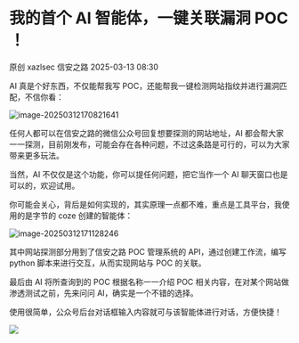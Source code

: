 #  我的首个 AI 智能体，一键关联漏洞 POC ！   
原创 xazlsec  信安之路   2025-03-13 08:30  
  
AI 真是个好东西，不仅能帮我写 POC，还能帮我一键检测网站指纹并进行漏洞匹配，不信你看：  
  
![image-20250312170821641](https://mmbiz.qpic.cn/mmbiz_png/sGfPWsuKAfdH9Ypsv4tkwV7J9wrWnia0Nnd0qgibt7PaghlZOj4Xg5IHjWkmQO3TL9N2mhkSz6SOUACzP4zL2CiaQ/640?wx_fmt=png&from=appmsg "")  
  
任何人都可以在信安之路的微信公众号回复想要探测的网站地址，AI 都会帮大家一一探测，目前刚发布，可能会存在各种问题，不过这条路是可行的，可以为大家带来更多玩法。  
  
当然，AI 不仅仅是这个功能，你可以提任何问题，把它当作一个 AI 聊天窗口也是可以的，欢迎试用。  
  
你可能会关心，背后是如何实现的，其实原理一点都不难，重点是工具平台，我使用的是字节的 coze 创建的智能体：  
  
![image-20250312171128246](https://mmbiz.qpic.cn/mmbiz_png/sGfPWsuKAfdH9Ypsv4tkwV7J9wrWnia0Nf94duVIvnMxrYYw6TUxib0B7jIatWoiaR7YG0wgKIXicez5Ceicb4ibu3KA/640?wx_fmt=png&from=appmsg "")  
  
其中网站探测部分用到了信安之路 POC 管理系统的 API，通过创建工作流，编写 python 脚本来进行交互，从而实现网站与 POC 的关联。  
  
最后由 AI 将所查询到的 POC 根据名称一一介绍 POC 相关内容，在对某个网站做渗透测试之前，先来问问 AI，确实是一个不错的选择。  
  
使用很简单，公众号后台对话框输入内容就可与该智能体进行对话，方便快捷！  
  
![](https://mmbiz.qpic.cn/mmbiz_png/sGfPWsuKAfc1ibbG6mEdqV5Xpw0yu9UxtIoLlhiazxU4NakInEiam1mOnHHYw4pVq3nrrCc8tpnn5ictdhmNLUaHuA/640?wx_fmt=png&from=appmsg "")  
  
